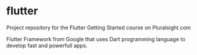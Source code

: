 # flutter
Project repository for the Flutter Getting Started course on Pluralsight.com

Flutter Framework from Google that uses Dart programming language to develop fast and powerfull apps.
